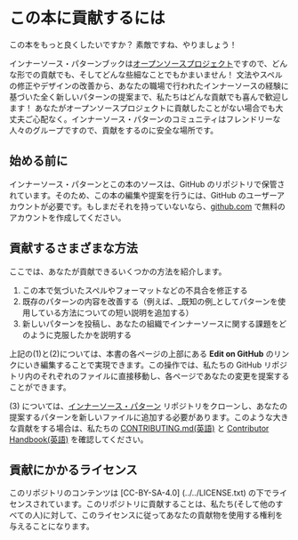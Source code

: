 # この本に貢献するには

この本をもっと良くしたいですか？ 素敵ですね、やりましょう！

インナーソース・パターンブックは[オープンソースプロジェクト](https://github.com/InnerSourceCommons/InnerSourcePatterns)ですので、どんな形での貢献でも、そしてどんな些細なことでもかまいません！
文法やスペルの修正やデザインの改善から、あなたの職場で行われたインナーソースの経験に基づいた全く新しいパターンの提案まで、私たちはどんな貢献でも喜んで歓迎します！
あなたがオープンソースプロジェクトに貢献したことがない場合でも大丈夫ご心配なく。インナーソース・パターンのコミュニティはフレンドリーな人々のグループですので、貢献をするのに安全な場所です。

## 始める前に

インナーソース・パターンとこの本のソースは、GitHub のリポジトリで保管されています。そのため、この本の編集や提案を行うには、GitHub のユーザーアカウントが必要です。もしまだそれを持っていないなら、[github.com](https://github.com) で無料のアカウントを作成してください。

## 貢献するさまざまな方法

ここでは、あなたが貢献できるいくつかの方法を紹介します。

1. この本で気づいたスペルやフォーマットなどの不具合を修正する
1. 既存のパターンの内容を改善する（例えば、_既知の例_としてパターンを使用している方法についての短い説明を追加する）
1. 新しいパターンを投稿し、あなたの組織でインナーソースに関する課題をどのように克服したかを説明する

上記の(1)と(2)については、本書の各ページの上部にある **Edit on GitHub** のリンクにいき編集することで実現できます。この操作では、私たちの GitHub リポジトリ内のそれぞれのファイルに直接移動し、各ページであなたの変更を提案することができます。

(3) については、[インナーソース・パターン](https://github.com/InnerSourceCommons/InnerSourcePatterns) リポジトリをクローンし、あなたの提案するパターンを新しいファイルに追加する必要があります。このような大きな貢献をする場合は、私たちの [CONTRIBUTING.md(英語)](../../CONTRIBUTING.md) と [Contributor Handbook(英語)](../../meta/contributor-handbook.md) を確認してください。

## 貢献にかかるライセンス

このリポジトリのコンテンツは [CC-BY-SA-4.0] (../../LICENSE.txt) の下でライセンスされています。このリポジトリに貢献することは、私たち(そして他のすべての人)に対して、このライセンスに従ってあなたの貢献物を使用する権利を与えることになります。
